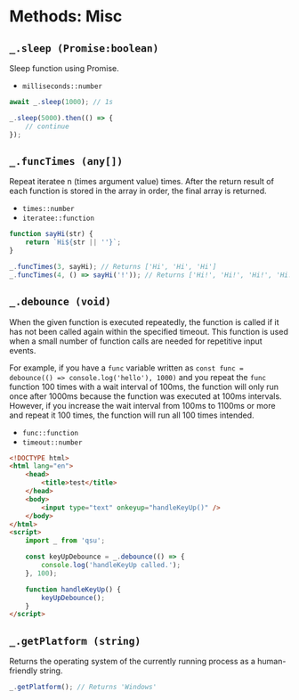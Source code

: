 # Methods: Misc

## `_.sleep (Promise:boolean)`

Sleep function using Promise.

- `milliseconds::number`

```javascript
await _.sleep(1000); // 1s

_.sleep(5000).then(() => {
	// continue
});
```

## `_.funcTimes (any[])`

Repeat iteratee n (times argument value) times. After the return result of each function is stored in the array in order, the final array is returned.

- `times::number`
- `iteratee::function`

```javascript
function sayHi(str) {
	return `Hi${str || ''}`;
}

_.funcTimes(3, sayHi); // Returns ['Hi', 'Hi', 'Hi']
_.funcTimes(4, () => sayHi('!')); // Returns ['Hi!', 'Hi!', 'Hi!', 'Hi!']
```

## `_.debounce (void)`

When the given function is executed repeatedly, the function is called if it has not been called again within the specified timeout. This function is used when a small number of function calls are needed for repetitive input events.

For example, if you have a `func` variable written as `const func = debounce(() => console.log('hello'), 1000)` and you repeat the `func` function 100 times with a wait interval of 100ms, the function will only run once after 1000ms because the function was executed at 100ms intervals. However, if you increase the wait interval from 100ms to 1100ms or more and repeat it 100 times, the function will run all 100 times intended.

- `func::function`
- `timeout::number`

```html
<!DOCTYPE html>
<html lang="en">
	<head>
		<title>test</title>
	</head>
	<body>
		<input type="text" onkeyup="handleKeyUp()" />
	</body>
</html>
<script>
	import _ from 'qsu';

	const keyUpDebounce = _.debounce(() => {
		console.log('handleKeyUp called.');
	}, 100);

	function handleKeyUp() {
		keyUpDebounce();
	}
</script>
```

## `_.getPlatform (string)`

Returns the operating system of the currently running process as a human-friendly string.

```javascript
_.getPlatform(); // Returns 'Windows'
```
